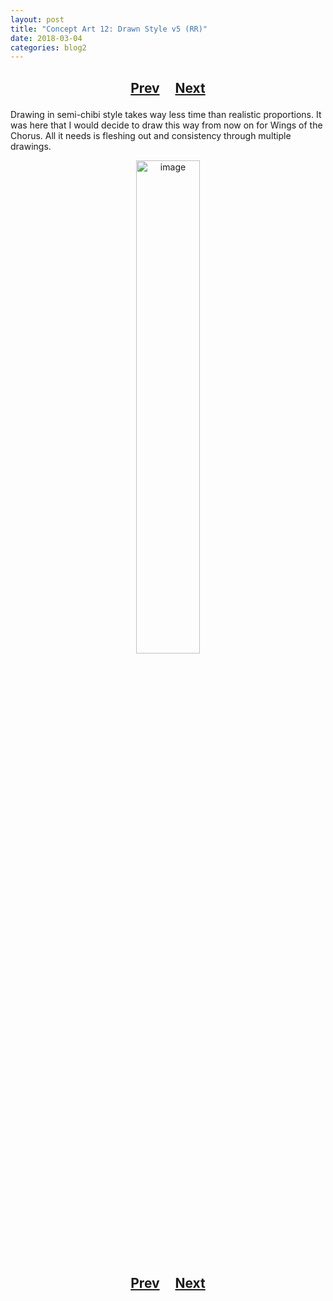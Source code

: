 ```yaml
---
layout: post
title: "Concept Art 12: Drawn Style v5 (RR)"
date: 2018-03-04
categories: blog2
---
```


<h2>
  <p style="text-align:center;">
    <a href="/wingsofthechorus/archive/2018/02/20/conceptart11">Prev</a>
    &nbsp;&nbsp;&nbsp;
    <a href="/wingsofthechorus/archive/2018/03/05/conceptart13">Next</a>
  </p>
</h2>

Drawing in semi-chibi style takes way less time than realistic proportions. It was here that I would decide to draw this way from now on for Wings of the Chorus. All it needs is fleshing out and consistency through multiple drawings.

<p style="text-align:center;">
  <img src="/wingsofthechorus/images/conceptart/ca12.png" width="45%" alt="image"/>
</p>

<h2>
  <p style="text-align:center;">
    <a href="/wingsofthechorus/archive/2018/02/20/conceptart11">Prev</a>
    &nbsp;&nbsp;&nbsp;
    <a href="/wingsofthechorus/archive/2018/03/05/conceptart13">Next</a>
  </p>
</h2>

